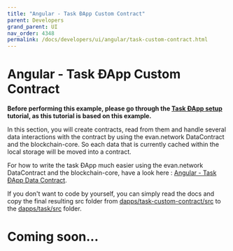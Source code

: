 ```yaml
---
title: "Angular - Task ƉApp Custom Contract"
parent: Developers
grand_parent: UI
nav_order: 4348
permalink: /docs/developers/ui/angular/task-custom-contract.html
---
```


# Angular - Task ƉApp Custom Contract
**Before performing this example, please go through the [Task ƉApp setup](/docs/developers/ui/angular/task.html) tutorial, as this tutorial is based on this example.**

In this section, you will create contracts, read from them and handle several data interactions with the contract by using the evan.network DataContract and the blockchain-core. So each data that is currently cached within the local storage will be moved into a contract.

For how to write the task ƉApp much easier using the evan.network DataContract and the blockchain-core, have a look here : [Angular - Task ƉApp Data Contract](/docs/developers/ui/angular/task.html-custom).

If you don't want to code by yourself, you can simply read the docs and copy the final resulting src folder from [dapps/task-custom-contract/src](https://github.com/evannetwork/dapps-tutorial-angular/tree/master/dapps/task-data-contract) to the [dapps/task/src](https://github.com/evannetwork/dapps-tutorial-angular/tree/master/dapps/task) folder.

# Coming soon...
